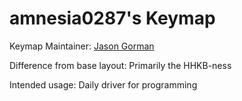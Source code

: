 amnesia0287's Keymap
===

Keymap Maintainer: [Jason Gorman](https://github.com/amnesia0287)

Difference from base layout: Primarily the HHKB-ness

Intended usage: Daily driver for programming 
